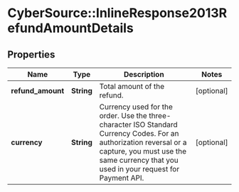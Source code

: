 # CyberSource::InlineResponse2013RefundAmountDetails

## Properties
Name | Type | Description | Notes
------------ | ------------- | ------------- | -------------
**refund_amount** | **String** | Total amount of the refund. | [optional] 
**currency** | **String** | Currency used for the order. Use the three-character ISO Standard Currency Codes.  For an authorization reversal or a capture, you must use the same currency that you used in your request for Payment API.  | [optional] 


